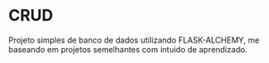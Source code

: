 
# CRUD

Projeto simples de banco de dados utilizando FLASK-ALCHEMY, me baseando em projetos semelhantes com intuido de aprendizado.
